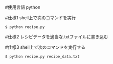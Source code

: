 #使用言語
python

#仕様1
shell上で次のコマンドを実行

```
$ python recipe.py
```

#仕様2
レシピデータを適当な.txtファイルに書き込む

#仕様3
shell上で次のコマンドを実行する

```
$ python recipe.py recipe_data.txt
```
